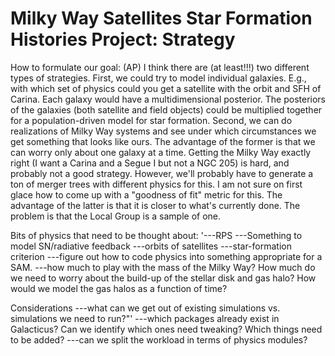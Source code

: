 Milky Way Satellites Star Formation Histories Project: Strategy
===============================================================


How to formulate our goal:
(AP) I think there are (at least!!!) two different types of strategies.  First, we could try to model individual galaxies.  E.g., with which set of physics could you get a satellite with the orbit and SFH of Carina.  Each galaxy would have a multidimensional posterior.  The posteriors of the galaxies (both satellite and field objects) could be multiplied together for a population-driven model for star formation.  Second, we can do realizations of Milky Way systems and see under which circumstances we get something that looks like ours.  The advantage of the former is that we can worry only about one galaxy at a time.  Getting the Milky Way exactly right (I want a Carina and a Segue I but not a NGC 205) is hard, and probably not a good strategy.  However, we'll probably have to generate a ton of merger trees with different physics for this.  I am not sure on first glace how to come up with a "goodness of fit" metric for this.  The advantage of the latter is that it is closer to what's currently done.  The problem is that the Local Group is a sample of one.

Bits of physics that need to be thought about:
'---RPS
---Something to model SN/radiative feedback
---orbits of satellites
---star-formation criterion
---figure out how to code physics into something appropriate for a SAM.
---how much to play with the mass of the Milky Way?  How much do we need to worry about the build-up of the stellar disk and gas halo?  How would we model the gas halos as a function of time?

Considerations
---what can we get out of existing simulations vs. simulations we need to run?"'
---which packages already exist in Galacticus?  Can we identify which ones need tweaking?  Which things need to be added?
---can we split the workload in terms of physics modules?